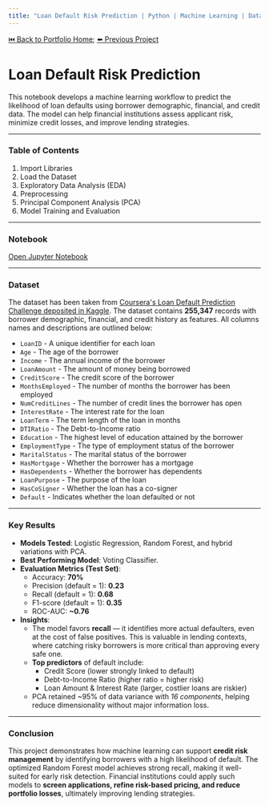 ```yaml
---
title: "Loan Default Risk Prediction | Python | Machine Learning | Data Analyst Portfolio"
---
```

[⏮️ Back to Portfolio Home](../README.md); [⬅️ Previous Project](../personal-finance-analysis/index.md)

# Loan Default Risk Prediction 

This notebook develops a machine learning workflow to predict the likelihood of loan defaults using borrower demographic, financial, and credit data. The model can help financial institutions assess applicant risk, minimize credit losses, and improve lending strategies.

---

### Table of Contents
1.  Import Libraries
2.  Load the Dataset
3.  Exploratory Data Analysis (EDA)
4.  Preprocessing
5.  Principal Component Analysis (PCA)
6.  Model Training and Evaluation

---

### Notebook
[Open Jupyter Notebook]([./09142025_Loan_Default_Prediction_Model_Build_Pipeline_DA.ipynb](https://github.com/dare-afolabi/data-analytics-portfolio/blob/main/loan-default-risk-prediction/09142025_Loan_Default_Prediction_Model_Build_Pipeline_DA.ipynb))

---

### Dataset
The dataset has been taken from [Coursera's Loan Default Prediction Challenge deposited in Kaggle](https://www.kaggle.com/datasets/nikhil1e9/loan-default). The dataset contains **255,347** records with borrower demographic, financial, and credit history as features. All columns names and descriptions are outlined below:
- `LoanID` - A unique identifier for each loan
- `Age` - The age of the borrower
- `Income` - The annual income of the borrower
- `LoanAmount` - The amount of money being borrowed
- `CreditScore` - The credit score of the borrower
- `MonthsEmployed` - The number of months the borrower has been employed
- `NumCreditLines` - The number of credit lines the borrower has open
- `InterestRate` - The interest rate for the loan
- `LoanTerm` - The term length of the loan in months
- `DTIRatio` - The Debt-to-Income ratio
- `Education` - The highest level of education attained by the borrower
- `EmploymentType` - The type of employment status of the borrower
- `MaritalStatus` - The marital status of the borrower
- `HasMortgage` - Whether the borrower has a mortgage
- `HasDependents` - Whether the borrower has dependents
- `LoanPurpose` - The purpose of the loan
- `HasCoSigner` - Whether the loan has a co-signer
- `Default` - Indicates whether the loan defaulted or not

---

### Key Results
- **Models Tested**: Logistic Regression, Random Forest, and hybrid variations with PCA.
- **Best Performing Model**: Voting Classifier.
- **Evaluation Metrics (Test Set)**:
  - Accuracy: **70%**
  - Precision (default = 1): **0.23**
  - Recall (default = 1): **0.68**
  - F1-score (default = 1): **0.35**
  - ROC-AUC: **~0.76**
- **Insights**:
  - The model favors **recall** — it identifies more actual defaulters, even at the cost of false positives. This is valuable in lending contexts, where catching risky borrowers is more critical than approving every safe one.
  - **Top predictors** of default include:
    - Credit Score (lower strongly linked to default)
    - Debt-to-Income Ratio (higher ratio = higher risk)
    - Loan Amount & Interest Rate (larger, costlier loans are riskier)
  - PCA retained ~95% of data variance with *16 components*, helping reduce dimensionality without major information loss.

---

### Conclusion

This project demonstrates how machine learning can support **credit risk management** by identifying borrowers with a high likelihood of default. The optimized Random Forest model achieves strong recall, making it well-suited for early risk detection. Financial institutions could apply such models to **screen applications, refine risk-based pricing, and reduce portfolio losses**, ultimately improving lending strategies.
